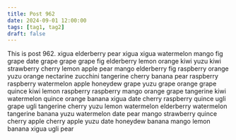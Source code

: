 ```yaml
---
title: Post 962
date: 2024-09-01 12:00:00
tags: [tag1, tag2]
draft: false
---
```

This is post 962.
xigua
elderberry
pear
xigua
xigua
watermelon
mango
fig
grape
date
grape
grape
grape
fig
elderberry
lemon
orange
kiwi
yuzu
kiwi
strawberry
cherry
lemon
apple
pear
mango
elderberry
fig
raspberry
orange
yuzu
orange
nectarine
zucchini
tangerine
cherry
banana
pear
raspberry
raspberry
watermelon
apple
honeydew
grape
yuzu
grape
orange
grape
quince
kiwi
lemon
raspberry
raspberry
mango
orange
grape
tangerine
kiwi
watermelon
quince
orange
banana
xigua
date
cherry
raspberry
quince
ugli
grape
ugli
tangerine
cherry
yuzu
lemon
watermelon
elderberry
watermelon
tangerine
banana
yuzu
watermelon
date
pear
mango
strawberry
quince
cherry
apple
cherry
apple
yuzu
date
honeydew
banana
mango
lemon
banana
xigua
ugli
pear
